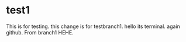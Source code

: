 # test1
This is for testing.
this change is for testbranch1.
hello its terminal.
again github.
From branch1 HEHE.

